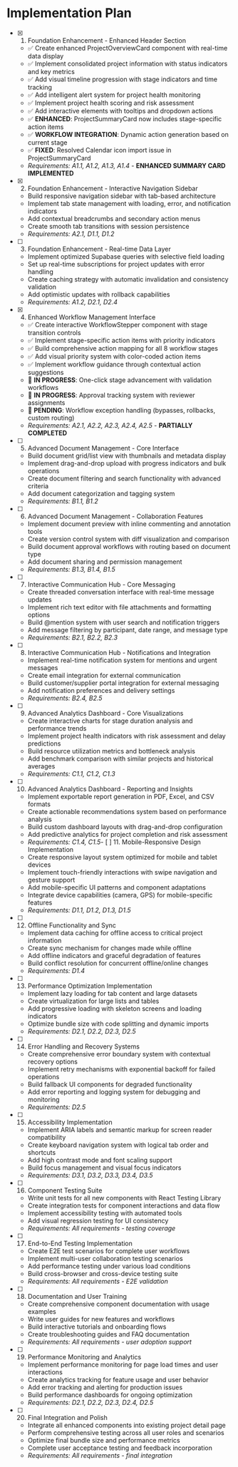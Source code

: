 # Implementation Plan

- [x] 1. Foundation Enhancement - Enhanced Header Section
  - ✅ Create enhanced ProjectOverviewCard component with real-time data display
  - ✅ Implement consolidated project information with status indicators and key metrics
  - ✅ Add visual timeline progression with stage indicators and time tracking
  - ✅ Add intelligent alert system for project health monitoring
  - ✅ Implement project health scoring and risk assessment
  - ✅ Add interactive elements with tooltips and dropdown actions
  - ✅ **ENHANCED**: ProjectSummaryCard now includes stage-specific action items
  - ✅ **WORKFLOW INTEGRATION**: Dynamic action generation based on current stage
  - ✅ **FIXED**: Resolved Calendar icon import issue in ProjectSummaryCard
  - _Requirements: A1.1, A1.2, A1.3, A1.4_ - **ENHANCED SUMMARY CARD IMPLEMENTED**

- [x] 2. Foundation Enhancement - Interactive Navigation Sidebar
  - Build responsive navigation sidebar with tab-based architecture
  - Implement tab state management with loading, error, and notification indicators
  - Add contextual breadcrumbs and secondary action menus
  - Create smooth tab transitions with session persistence
  - _Requirements: A2.1, D1.1, D1.2_

- [ ] 3. Foundation Enhancement - Real-time Data Layer
  - Implement optimized Supabase queries with selective field loading
  - Set up real-time subscriptions for project updates with error handling
  - Create caching strategy with automatic invalidation and consistency validation
  - Add optimistic updates with rollback capabilities
  - _Requirements: A1.2, D2.1, D2.4_

- [x] 4. Enhanced Workflow Management Interface
  - ✅ Create interactive WorkflowStepper component with stage transition controls
  - ✅ Implement stage-specific action items with priority indicators
  - ✅ Build comprehensive action mapping for all 8 workflow stages
  - ✅ Add visual priority system with color-coded action items
  - ✅ Implement workflow guidance through contextual action suggestions
  - 🔄 **IN PROGRESS**: One-click stage advancement with validation workflows
  - 🔄 **IN PROGRESS**: Approval tracking system with reviewer assignments
  - 🔄 **PENDING**: Workflow exception handling (bypasses, rollbacks, custom routing)
  - _Requirements: A2.1, A2.2, A2.3, A2.4, A2.5_ - **PARTIALLY COMPLETED**

- [ ] 5. Advanced Document Management - Core Interface
  - Build document grid/list view with thumbnails and metadata display
  - Implement drag-and-drop upload with progress indicators and bulk operations
  - Create document filtering and search functionality with advanced criteria
  - Add document categorization and tagging system
  - _Requirements: B1.1, B1.2_

- [ ] 6. Advanced Document Management - Collaboration Features
  - Implement document preview with inline commenting and annotation tools
  - Create version control system with diff visualization and comparison
  - Build document approval workflows with routing based on document type
  - Add document sharing and permission management
  - _Requirements: B1.3, B1.4, B1.5_

- [ ] 7. Interactive Communication Hub - Core Messaging
  - Create threaded conversation interface with real-time message updates
  - Implement rich text editor with file attachments and formatting options
  - Build @mention system with user search and notification triggers
  - Add message filtering by participant, date range, and message type
  - _Requirements: B2.1, B2.2, B2.3_

- [ ] 8. Interactive Communication Hub - Notifications and Integration
  - Implement real-time notification system for mentions and urgent messages
  - Create email integration for external communication
  - Build customer/supplier portal integration for external messaging
  - Add notification preferences and delivery settings
  - _Requirements: B2.4, B2.5_

- [ ] 9. Advanced Analytics Dashboard - Core Visualizations
  - Create interactive charts for stage duration analysis and performance trends
  - Implement project health indicators with risk assessment and delay predictions
  - Build resource utilization metrics and bottleneck analysis
  - Add benchmark comparison with similar projects and historical averages
  - _Requirements: C1.1, C1.2, C1.3_

- [ ] 10. Advanced Analytics Dashboard - Reporting and Insights
  - Implement exportable report generation in PDF, Excel, and CSV formats
  - Create actionable recommendations system based on performance analysis
  - Build custom dashboard layouts with drag-and-drop configuration
  - Add predictive analytics for project completion and risk assessment
  - _Requirements: C1.4, C1.5_-
 [ ] 11. Mobile-Responsive Design Implementation
  - Create responsive layout system optimized for mobile and tablet devices
  - Implement touch-friendly interactions with swipe navigation and gesture support
  - Add mobile-specific UI patterns and component adaptations
  - Integrate device capabilities (camera, GPS) for mobile-specific features
  - _Requirements: D1.1, D1.2, D1.3, D1.5_

- [ ] 12. Offline Functionality and Sync
  - Implement data caching for offline access to critical project information
  - Create sync mechanism for changes made while offline
  - Add offline indicators and graceful degradation of features
  - Build conflict resolution for concurrent offline/online changes
  - _Requirements: D1.4_

- [ ] 13. Performance Optimization Implementation
  - Implement lazy loading for tab content and large datasets
  - Create virtualization for large lists and tables
  - Add progressive loading with skeleton screens and loading indicators
  - Optimize bundle size with code splitting and dynamic imports
  - _Requirements: D2.1, D2.2, D2.3, D2.5_

- [ ] 14. Error Handling and Recovery Systems
  - Create comprehensive error boundary system with contextual recovery options
  - Implement retry mechanisms with exponential backoff for failed operations
  - Build fallback UI components for degraded functionality
  - Add error reporting and logging system for debugging and monitoring
  - _Requirements: D2.5_

- [ ] 15. Accessibility Implementation
  - Implement ARIA labels and semantic markup for screen reader compatibility
  - Create keyboard navigation system with logical tab order and shortcuts
  - Add high contrast mode and font scaling support
  - Build focus management and visual focus indicators
  - _Requirements: D3.1, D3.2, D3.3, D3.4, D3.5_

- [ ] 16. Component Testing Suite
  - Write unit tests for all new components with React Testing Library
  - Create integration tests for component interactions and data flow
  - Implement accessibility testing with automated tools
  - Add visual regression testing for UI consistency
  - _Requirements: All requirements - testing coverage_

- [ ] 17. End-to-End Testing Implementation
  - Create E2E test scenarios for complete user workflows
  - Implement multi-user collaboration testing scenarios
  - Add performance testing under various load conditions
  - Build cross-browser and cross-device testing suite
  - _Requirements: All requirements - E2E validation_

- [ ] 18. Documentation and User Training
  - Create comprehensive component documentation with usage examples
  - Write user guides for new features and workflows
  - Build interactive tutorials and onboarding flows
  - Create troubleshooting guides and FAQ documentation
  - _Requirements: All requirements - user adoption support_

- [ ] 19. Performance Monitoring and Analytics
  - Implement performance monitoring for page load times and user interactions
  - Create analytics tracking for feature usage and user behavior
  - Add error tracking and alerting for production issues
  - Build performance dashboards for ongoing optimization
  - _Requirements: D2.1, D2.2, D2.3, D2.4, D2.5_

- [ ] 20. Final Integration and Polish
  - Integrate all enhanced components into existing project detail page
  - Perform comprehensive testing across all user roles and scenarios
  - Optimize final bundle size and performance metrics
  - Complete user acceptance testing and feedback incorporation
  - _Requirements: All requirements - final integration_